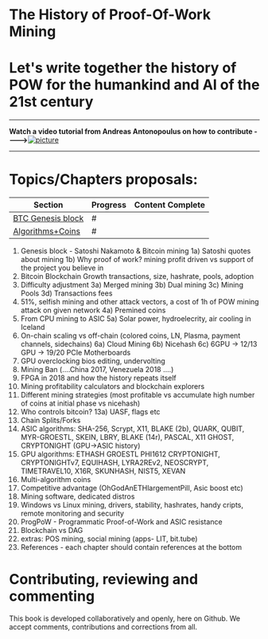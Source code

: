 # The History of Proof-Of-Work Mining

# Let's write together the history of POW for the humankind and AI of the 21st century

<hr/>


**Watch a video tutorial from Andreas Antonopoulus on how to contribute ---->**[![picture](https://img.youtube.com/vi/IBYHohWm_5w/1.jpg)](https://www.youtube.com/watch?v=IBYHohWm_5w)
<hr/>
 
# Topics/Chapters proposals:

| Section | Progress | Content Complete |
|-------|------|:------:|
| [BTC Genesis block](BTC_Genesis_block) | # ||
| [Algorithms+Coins](Algorithms+Coins) | # |  |
1) Genesis block - Satoshi Nakamoto & Bitcoin mining
1a) Satoshi quotes about mining
1b) Why proof of work? mining profit driven vs support of the project you believe in
2) Bitcoin Blockchain Growth      transactions, size, hashrate, pools, adoption 
3) Difficulty adjustment 
3a) Merged mining 
3b) Dual mining
3c) Mining Pools 
3d) Transactions fees
4) 51%, selfish mining and other attack vectors, a cost of 1h of POW mining attack on given network 
4a) Premined coins
5) From CPU mining to ASIC 
5a) Solar power, hydroelecrity, air cooling in Iceland
6) On-chain scaling vs off-chain (colored coins, LN, Plasma, payment channels, sidechains)
6a) Cloud Mining 
6b) Nicehash 
6c) 6GPU -> 12/13 GPU -> 19/20 PCIe Motherboards
7) GPU overclocking bios editing, undervolting 
8) Mining Ban (....China 2017, Venezuela 2018 ....)
9) FPGA in 2018 and how the history repeats itself
10) Mining profitability calculators and blockchain explorers
11) Different mining strategies (most profitable vs accumulate high number of coins at initial phase vs nicehash)
12) Who controls bitcoin? 13a) UASF, flags etc
13) Chain Splits/Forks
14) ASIC algorithms: SHA-256, Scrypt, X11, BLAKE (2b), QUARK, QUBIT, MYR-GROESTL, SKEIN, LBRY, BLAKE (14r), PASCAL, X11 GHOST, CRYPTONIGHT (GPU->ASIC history)
15) GPU algorithms: ETHASH GROESTL PHI1612 CRYPTONIGHT, CRYPTONIGHTv7, EQUIHASH, LYRA2REv2, NEOSCRYPT, TIMETRAVEL10, X16R, SKUNHASH, NIST5, XEVAN
16) Multi-algorithm coins
17) Competitive advantage (OhGodAnETHlargementPill, Asic boost etc)
18) Mining software, dedicated distros
19) Windows vs Linux mining, drivers, stability, hashrates, handy cripts, remote monitoring and security
19) ProgPoW - Programmatic Proof-of-Work and ASIC resistance
20) Blockchain vs DAG
98) extras: POS mining, social mining (apps- LIT, bit.tube)
99) References - each chapter should contain references at the bottom



# Contributing, reviewing and commenting

This book is developed collaboratively and openly, here on Github. We accept comments, contributions and corrections from all.
